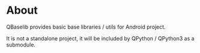 # About
QBaselib provides basic base libraries / utils for Android project.

It is not a standalone project, it will be included by QPython / QPython3 as a submodule.
